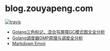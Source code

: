 # blog.zouyapeng.com

[![travis](https://travis-ci.com/bob-zou/bob-zou.github.io.svg?branch=master)](https://travis-ci.com/bob-zou/bob-zou.github.io)

- [Golang三色标记、混合写屏障GC模式图文全分析](https://blog.zouyapeng.com/2021/01/28/golang-gc/)
- [Golang调度器GMP原理与调度全分析](https://blog.zouyapeng.com/2021/01/29/golang-gmp/)
- [Markdown Emoji](https://blog.zouyapeng.com/2021/01/29/markdown-emoji/)
